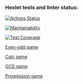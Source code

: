 ### Hexlet tests and linter status:

[![Actions Status](https://github.com/setov/java-project-61/actions/workflows/hexlet-check.yml/badge.svg)](https://github.com/setov/java-project-61/actions)

[![Maintainability](https://api.codeclimate.com/v1/badges/16f6accdcfc6f0756830/maintainability)](https://codeclimate.com/github/setov/java-project-61/maintainability)

[![Test Coverage](https://api.codeclimate.com/v1/badges/16f6accdcfc6f0756830/test_coverage)](https://codeclimate.com/github/setov/java-project-61/test_coverage)

[Even-odd game](https://asciinema.org/a/EaIrbcSLSzInTgeIupIgGpTl9)

[Calc game](https://asciinema.org/a/aQ7S4lhPPSSPc48m66nrOrmhD)

[GCD game](https://asciinema.org/a/Ytsd9Vj8N827CWSLIvJTRFMZ9)

[Progression game](https://asciinema.org/a/dluBZq8gsEFbUPdXYSBy0FPlS)

